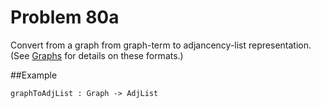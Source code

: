 # Problem 80a

Convert from a graph from graph-term to adjancency-list representation. (See [Graphs](../graphs.md) for details on these formats.)

##Example
```
graphToAdjList : Graph -> AdjList




